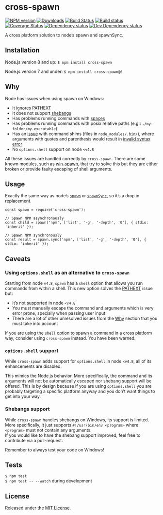 cross-spawn
===========

[![NPM version](https://img.shields.io/npm/v/cross-spawn.svg)](https://npmjs.org/package/cross-spawn) [![Downloads](https://img.shields.io/npm/dm/cross-spawn.svg)](https://npmjs.org/package/cross-spawn) [![Build Status](https://img.shields.io/travis/moxystudio/node-cross-spawn/master.svg)](https://travis-ci.org/moxystudio/node-cross-spawn) [![Build status](https://img.shields.io/appveyor/ci/satazor/node-cross-spawn/master.svg)](https://ci.appveyor.com/project/satazor/node-cross-spawn) [![Coverage Status](https://img.shields.io/codecov/c/github/moxystudio/node-cross-spawn/master.svg)](https://codecov.io/gh/moxystudio/node-cross-spawn) [![Dependency status](https://img.shields.io/david/moxystudio/node-cross-spawn.svg)](https://david-dm.org/moxystudio/node-cross-spawn) [![Dev Dependency status](https://img.shields.io/david/dev/moxystudio/node-cross-spawn.svg)](https://david-dm.org/moxystudio/node-cross-spawn?type=dev)

A cross platform solution to node’s spawn and spawnSync.

Installation
------------

Node.js version 8 and up: `$ npm install cross-spawn`

Node.js version 7 and under: `$ npm install cross-spawn@6`

Why
---

Node has issues when using spawn on Windows:

-   It ignores [PATHEXT](https://github.com/joyent/node/issues/2318)
-   It does not support [shebangs](https://en.wikipedia.org/wiki/Shebang_(Unix))
-   Has problems running commands with [spaces](https://github.com/nodejs/node/issues/7367)
-   Has problems running commands with posix relative paths (e.g.: `./my-folder/my-executable`)
-   Has an [issue](https://github.com/moxystudio/node-cross-spawn/issues/82) with command shims (files in `node_modules/.bin/`), where arguments with quotes and parenthesis would result in [invalid syntax error](https://github.com/moxystudio/node-cross-spawn/blob/e77b8f22a416db46b6196767bcd35601d7e11d54/test/index.test.js#L149)
-   No `options.shell` support on node `<v4.8`

All these issues are handled correctly by `cross-spawn`. There are some known modules, such as [win-spawn](https://github.com/ForbesLindesay/win-spawn), that try to solve this but they are either broken or provide faulty escaping of shell arguments.

Usage
-----

Exactly the same way as node’s [`spawn`](https://nodejs.org/api/child_process.html#child_process_child_process_spawn_command_args_options) or [`spawnSync`](https://nodejs.org/api/child_process.html#child_process_child_process_spawnsync_command_args_options), so it’s a drop in replacement.

    const spawn = require('cross-spawn');

    // Spawn NPM asynchronously
    const child = spawn('npm', ['list', '-g', '-depth', '0'], { stdio: 'inherit' });

    // Spawn NPM synchronously
    const result = spawn.sync('npm', ['list', '-g', '-depth', '0'], { stdio: 'inherit' });

Caveats
-------

### Using `options.shell` as an alternative to `cross-spawn`

Starting from node `v4.8`, `spawn` has a `shell` option that allows you run commands from within a shell. This new option solves the [PATHEXT](https://github.com/joyent/node/issues/2318) issue but:

-   It’s not supported in node `<v4.8`
-   You must manually escape the command and arguments which is very error prone, specially when passing user input
-   There are a lot of other unresolved issues from the [Why](#why) section that you must take into account

If you are using the `shell` option to spawn a command in a cross platform way, consider using `cross-spawn` instead. You have been warned.

### `options.shell` support

While `cross-spawn` adds support for `options.shell` in node `<v4.8`, all of its enhancements are disabled.

This mimics the Node.js behavior. More specifically, the command and its arguments will not be automatically escaped nor shebang support will be offered. This is by design because if you are using `options.shell` you are probably targeting a specific platform anyway and you don’t want things to get into your way.

### Shebangs support

While `cross-spawn` handles shebangs on Windows, its support is limited. More specifically, it just supports `#!/usr/bin/env <program>` where `<program>` must not contain any arguments.  
If you would like to have the shebang support improved, feel free to contribute via a pull-request.

Remember to always test your code on Windows!

Tests
-----

`$ npm test`  
`$ npm test -- --watch` during development

License
-------

Released under the [MIT License](https://www.opensource.org/licenses/mit-license.php).
